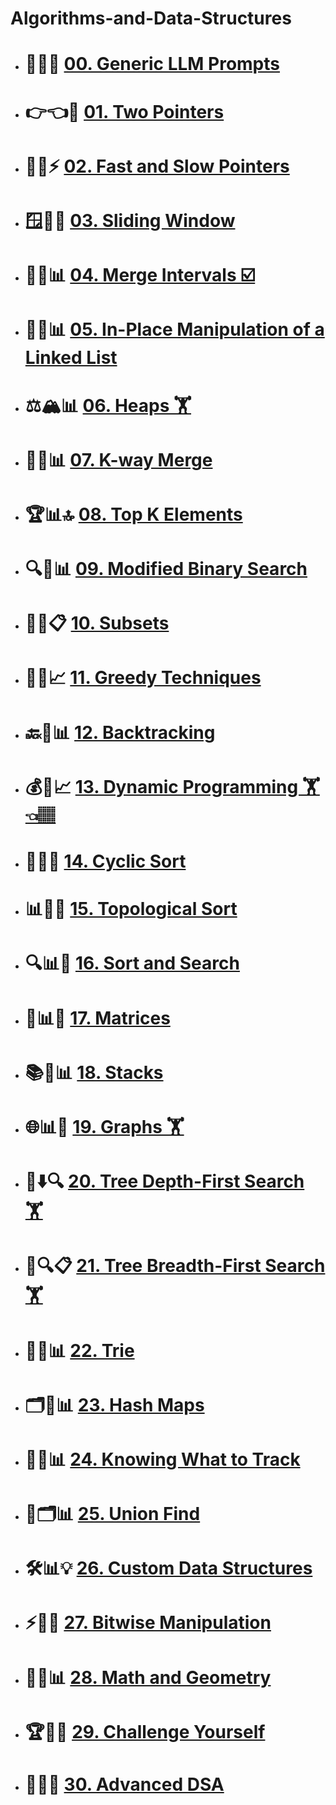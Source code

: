 # Algorithms-and-Data-Structures 

- # 🤖💭✨ [00. Generic LLM Prompts](./00.%20LLM%20Prompts/LLM%20Prompt:%20Generic%20LeetCode%20Pattern%20Guide%20Generator.md)
- # 👉👈🎯 [01. Two Pointers]()
- # 🐰🐢⚡ [02. Fast and Slow Pointers]()
- # 🪟🔄📱 [03. Sliding Window]()
- # 🔗⏰📊 [04. Merge Intervals ☑️ ](./03.%20Merge%20Intervals/README.md)
- # 🌳🔄📊 [05. In-Place Manipulation of a Linked List]()
- # ⚖️🏔️📊 [06. Heaps 🏋]()
- # 🔀🔗📊 [07. K-way Merge]()
- # 🏆📊🔝 [08. Top K Elements]()
- # 🔍🎯📊 [09. Modified Binary Search]()
- # 🧮💭📋 [10. Subsets]()
- # 🎯💡📈 [11. Greedy Techniques]()
- # 🔙🎯📊 [12. Backtracking]()
- # 💰🎒📈 [13. Dynamic Programming 🏋👈🏽](13.%20Dynamic%20Programming/README.md)
- # 🔧📂🎯 [14. Cyclic Sort]()
- # 📊🔗🎯 [15. Topological Sort]()
- # 🔍📊🎯 [16. Sort and Search]()
- # 🔢📊🎯 [17. Matrices]()
- # 📚🔧📊 [18. Stacks]()
- # 🌐📊🔗 [19. Graphs 🏋]()
- # 🌲⬇️🔍 [20. Tree Depth-First Search 🏋]()
- # 🌲🔍📋 [21. Tree Breadth-First Search 🏋]()
- # 🌸🔢📊 [22. Trie]()
- # 🗂️💾📊 [23. Hash Maps]()
- # 📍🎯📊 [24. Knowing What to Track]()
- # 🔗🗂️📊 [25. Union Find]()
- # 🛠️📊💡 [26. Custom Data Structures]()
- # ⚡🔧🎯 [27. Bitwise Manipulation]()
- # 📐🔢📊 [28. Math and Geometry]()
- # 🏆💪🎯 [29. Challenge Yourself]()
- # 🚀🧠💎 [30. Advanced DSA]()